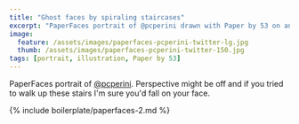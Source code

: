 ```yaml
---
title: "Ghost faces by spiraling staircases"
excerpt: "PaperFaces portrait of @pcperini drawn with Paper by 53 on an iPad."
image: 
  feature: /assets/images/paperfaces-pcperini-twitter-lg.jpg
  thumb: /assets/images/paperfaces-pcperini-twitter-150.jpg
tags: [portrait, illustration, Paper by 53]
---
```


PaperFaces portrait of [@pcperini](http://twitter.com/pcperini). Perspective might be off and if you tried to walk up these stairs I'm sure you'd fall on your face.

{% include boilerplate/paperfaces-2.md %}